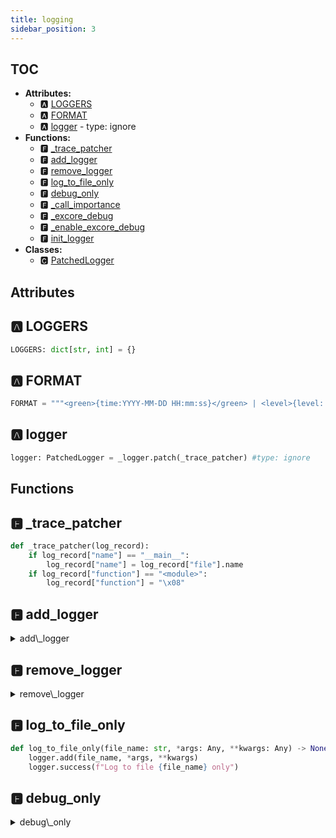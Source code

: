 ```yaml
---
title: logging
sidebar_position: 3
---
```


## TOC

- **Attributes:**
  - 🅰 [LOGGERS](#🅰-loggers)
  - 🅰 [FORMAT](#🅰-format)
  - 🅰 [logger](#🅰-logger) - type: ignore
- **Functions:**
  - 🅵 [\_trace\_patcher](#🅵-_trace_patcher)
  - 🅵 [add\_logger](#🅵-add_logger)
  - 🅵 [remove\_logger](#🅵-remove_logger)
  - 🅵 [log\_to\_file\_only](#🅵-log_to_file_only)
  - 🅵 [debug\_only](#🅵-debug_only)
  - 🅵 [\_call\_importance](#🅵-_call_importance)
  - 🅵 [\_excore\_debug](#🅵-_excore_debug)
  - 🅵 [\_enable\_excore\_debug](#🅵-_enable_excore_debug)
  - 🅵 [init\_logger](#🅵-init_logger)
- **Classes:**
  - 🅲 [PatchedLogger](#🅲-patchedlogger)

## Attributes

## 🅰 LOGGERS

```python
LOGGERS: dict[str, int] = {}
```

## 🅰 FORMAT

```python
FORMAT = """<green>{time:YYYY-MM-DD HH:mm:ss}</green> | <level>{level: <8}</level> | <cyan>{name}:{function}:{line}</cyan> - <level>{message}</level>"""
```

## 🅰 logger

```python
logger: PatchedLogger = _logger.patch(_trace_patcher) #type: ignore
```


## Functions

## 🅵 \_trace\_patcher

```python
def _trace_patcher(log_record):
    if log_record["name"] == "__main__":
        log_record["name"] = log_record["file"].name
    if log_record["function"] == "<module>":
        log_record["function"] = "\x08"
```
## 🅵 add\_logger

<details>

<summary>add\_logger</summary>
```python
def add_logger(
    name: str,
    sink: TextIO | Writable | Callable[[Message], None] | Handler,
    *,
    level: str | int | None = None,
    format: str | FormatFunction | None = None,
    filter: str | FilterFunction | FilterDict | None = None,
    colorize: bool | None = None,
    serialize: bool | None = None,
    backtrace: bool | None = None,
    diagnose: bool | None = None,
    enqueue: bool | None = None
) -> None:
    params = {k: v for k, v in locals().items() if v is not None}
    params.pop("sink")
    params.pop("name")
    id = logger.add(sink, **params)
    LOGGERS[name] = id
```

</details>

## 🅵 remove\_logger

<details>

<summary>remove\_logger</summary>
```python
def remove_logger(name: str) -> None:
    id = LOGGERS.pop(name, None)
    if id:
        logger.remove(id)
        logger.success(f"Remove logger whose name is {name}")
    else:
        logger.warning(f"Cannot find logger with name {name}")
```

</details>

## 🅵 log\_to\_file\_only

```python
def log_to_file_only(file_name: str, *args: Any, **kwargs: Any) -> None:
    logger.add(file_name, *args, **kwargs)
    logger.success(f"Log to file {file_name} only")
```
## 🅵 debug\_only

<details>

<summary>debug\_only</summary>
```python
def debug_only(*args: Any, **kwargs: Any) -> None:

    def _debug_only(record: Record) -> bool:
        return record["level"].name == "DEBUG"

    filter = kwargs.pop("filter", None)
    if filter:
        logger.warning("Override filter!!!")
    logger.remove()
    logger.add(sys.stderr, *args, format=FORMAT, filter=_debug_only, **kwargs)
    logger.debug("DEBUG ONLY!!!")
```

</details>

## 🅵 \_call\_importance

```python
def _call_importance(__message: str, *args: Any, **kwargs: Any) -> None:
```
## 🅵 \_excore\_debug

```python
def _excore_debug(__message: str, *args: Any, **kwargs: Any) -> None:
```
## 🅵 \_enable\_excore\_debug

```python
def _enable_excore_debug() -> None:
    if os.getenv("EXCORE_DEBUG"):
        logger.remove()
        logger.add(sys.stdout, format=FORMAT, level="EXCORE")
        logger.ex("Enabled excore debug")
```
## 🅵 init\_logger

<details>

<summary>init\_logger</summary>
```python
def init_logger() -> None:
    logger.add(sys.stderr, format=FORMAT)
    logger.level("SUCCESS", color="<yellow>")
    logger.level("WARNING", color="<red>")
    logger.level("IMPORT", no=45, color="<YELLOW><red><bold>")
    logger.level("EXCORE", no=9, color="<GREEN><cyan>")
    logger.imp = _call_importance
    logger.ex = _excore_debug
```

</details>


## Classes

## 🅲 PatchedLogger

```python
class PatchedLogger(Logger):
```


### 🅼 ex

```python
def ex(self, __message: str, *args: Any, **kwargs: Any) -> None:
```
### 🅼 imp

```python
def imp(self, __message: str, *args: Any, **kwargs: Any) -> None:
```
